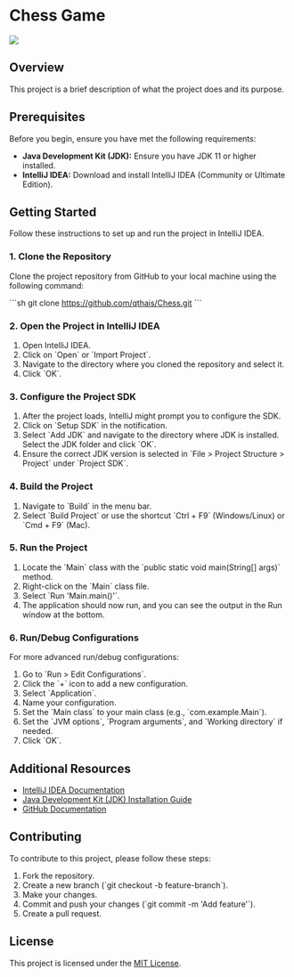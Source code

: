 
# Chess Game
![](https://i0.wp.com/www.beabetterdev.com/wp-content/uploads/2021/01/intellij-519-d4ff21c469.png?fit=519%2C140&ssl=1)
## Overview

This project is a brief description of what the project does and its purpose.

## Prerequisites

Before you begin, ensure you have met the following requirements:

- **Java Development Kit (JDK):** Ensure you have JDK 11 or higher installed.
- **IntelliJ IDEA:** Download and install IntelliJ IDEA (Community or Ultimate Edition).

## Getting Started

Follow these instructions to set up and run the project in IntelliJ IDEA.

### 1. Clone the Repository

Clone the project repository from GitHub to your local machine using the following command:

\`\`\`sh
git clone https://github.com/qthais/Chess.git
\`\`\`

### 2. Open the Project in IntelliJ IDEA

1. Open IntelliJ IDEA.
2. Click on \`Open\` or \`Import Project\`.
3. Navigate to the directory where you cloned the repository and select it.
4. Click \`OK\`.

### 3. Configure the Project SDK

1. After the project loads, IntelliJ might prompt you to configure the SDK.
2. Click on \`Setup SDK\` in the notification.
3. Select \`Add JDK\` and navigate to the directory where JDK is installed. Select the JDK folder and click \`OK\`.
4. Ensure the correct JDK version is selected in \`File > Project Structure > Project\` under \`Project SDK\`.

### 4. Build the Project

1. Navigate to \`Build\` in the menu bar.
2. Select \`Build Project\` or use the shortcut \`Ctrl + F9\` (Windows/Linux) or \`Cmd + F9\` (Mac).

### 5. Run the Project

1. Locate the \`Main\` class with the \`public static void main(String[] args)\` method.
2. Right-click on the \`Main\` class file.
3. Select \`Run 'Main.main()'\`.
4. The application should now run, and you can see the output in the Run window at the bottom.

### 6. Run/Debug Configurations

For more advanced run/debug configurations:

1. Go to \`Run > Edit Configurations\`.
2. Click the \`+\` icon to add a new configuration.
3. Select \`Application\`.
4. Name your configuration.
5. Set the \`Main class\` to your main class (e.g., \`com.example.Main\`).
6. Set the \`JVM options\`, \`Program arguments\`, and \`Working directory\` if needed.
7. Click \`OK\`.

## Additional Resources

- [IntelliJ IDEA Documentation](https://www.jetbrains.com/idea/documentation/)
- [Java Development Kit (JDK) Installation Guide](https://www.oracle.com/java/technologies/javase-downloads.html)
- [GitHub Documentation](https://docs.github.com/)

## Contributing

To contribute to this project, please follow these steps:

1. Fork the repository.
2. Create a new branch (\`git checkout -b feature-branch\`).
3. Make your changes.
4. Commit and push your changes (\`git commit -m 'Add feature'\`).
5. Create a pull request.

## License

This project is licensed under the [MIT License](LICENSE).

